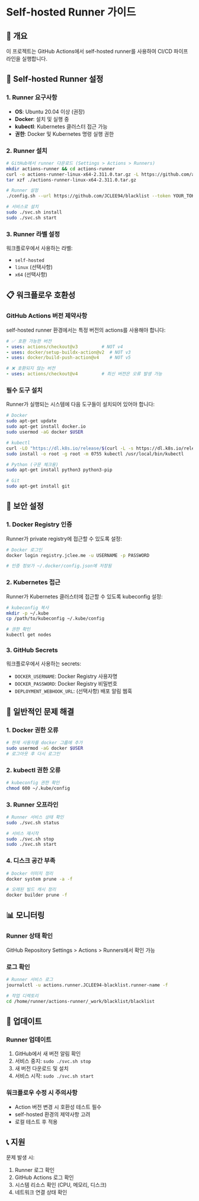 # Self-hosted Runner 가이드

## 🏃 개요

이 프로젝트는 GitHub Actions에서 self-hosted runner를 사용하여 CI/CD 파이프라인을 실행합니다.

## 🔧 Self-hosted Runner 설정

### 1. Runner 요구사항

- **OS**: Ubuntu 20.04 이상 (권장)
- **Docker**: 설치 및 실행 중
- **kubectl**: Kubernetes 클러스터 접근 가능
- **권한**: Docker 및 Kubernetes 명령 실행 권한

### 2. Runner 설치

```bash
# GitHub에서 runner 다운로드 (Settings > Actions > Runners)
mkdir actions-runner && cd actions-runner
curl -o actions-runner-linux-x64-2.311.0.tar.gz -L https://github.com/actions/runner/releases/download/v2.311.0/actions-runner-linux-x64-2.311.0.tar.gz
tar xzf ./actions-runner-linux-x64-2.311.0.tar.gz

# Runner 설정
./config.sh --url https://github.com/JCLEE94/blacklist --token YOUR_TOKEN

# 서비스로 설치
sudo ./svc.sh install
sudo ./svc.sh start
```

### 3. Runner 라벨 설정

워크플로우에서 사용하는 라벨:
- `self-hosted`
- `linux` (선택사항)
- `x64` (선택사항)

## 📋 워크플로우 호환성

### GitHub Actions 버전 제약사항

self-hosted runner 환경에서는 특정 버전의 actions를 사용해야 합니다:

```yaml
# ✅ 호환 가능한 버전
- uses: actions/checkout@v3         # NOT v4
- uses: docker/setup-buildx-action@v2  # NOT v3
- uses: docker/build-push-action@v4    # NOT v5

# ❌ 호환되지 않는 버전
- uses: actions/checkout@v4         # 최신 버전은 오류 발생 가능
```

### 필수 도구 설치

Runner가 실행되는 시스템에 다음 도구들이 설치되어 있어야 합니다:

```bash
# Docker
sudo apt-get update
sudo apt-get install docker.io
sudo usermod -aG docker $USER

# kubectl
curl -LO "https://dl.k8s.io/release/$(curl -L -s https://dl.k8s.io/release/stable.txt)/bin/linux/amd64/kubectl"
sudo install -o root -g root -m 0755 kubectl /usr/local/bin/kubectl

# Python (구문 체크용)
sudo apt-get install python3 python3-pip

# Git
sudo apt-get install git
```

## 🔐 보안 설정

### 1. Docker Registry 인증

Runner가 private registry에 접근할 수 있도록 설정:

```bash
# Docker 로그인
docker login registry.jclee.me -u USERNAME -p PASSWORD

# 인증 정보가 ~/.docker/config.json에 저장됨
```

### 2. Kubernetes 접근

Runner가 Kubernetes 클러스터에 접근할 수 있도록 kubeconfig 설정:

```bash
# kubeconfig 복사
mkdir -p ~/.kube
cp /path/to/kubeconfig ~/.kube/config

# 권한 확인
kubectl get nodes
```

### 3. GitHub Secrets

워크플로우에서 사용하는 secrets:
- `DOCKER_USERNAME`: Docker Registry 사용자명
- `DOCKER_PASSWORD`: Docker Registry 비밀번호
- `DEPLOYMENT_WEBHOOK_URL`: (선택사항) 배포 알림 웹훅

## 🚨 일반적인 문제 해결

### 1. Docker 권한 오류

```bash
# 현재 사용자를 docker 그룹에 추가
sudo usermod -aG docker $USER
# 로그아웃 후 다시 로그인
```

### 2. kubectl 권한 오류

```bash
# kubeconfig 권한 확인
chmod 600 ~/.kube/config
```

### 3. Runner 오프라인

```bash
# Runner 서비스 상태 확인
sudo ./svc.sh status

# 서비스 재시작
sudo ./svc.sh stop
sudo ./svc.sh start
```

### 4. 디스크 공간 부족

```bash
# Docker 이미지 정리
docker system prune -a -f

# 오래된 빌드 캐시 정리
docker builder prune -f
```

## 📊 모니터링

### Runner 상태 확인

GitHub Repository Settings > Actions > Runners에서 확인 가능

### 로그 확인

```bash
# Runner 서비스 로그
journalctl -u actions.runner.JCLEE94-blacklist.runner-name -f

# 작업 디렉토리
cd /home/runner/actions-runner/_work/blacklist/blacklist
```

## 🔄 업데이트

### Runner 업데이트

1. GitHub에서 새 버전 알림 확인
2. 서비스 중지: `sudo ./svc.sh stop`
3. 새 버전 다운로드 및 설치
4. 서비스 시작: `sudo ./svc.sh start`

### 워크플로우 수정 시 주의사항

- Action 버전 변경 시 호환성 테스트 필수
- self-hosted 환경의 제약사항 고려
- 로컬 테스트 후 적용

## 📞 지원

문제 발생 시:
1. Runner 로그 확인
2. GitHub Actions 로그 확인
3. 시스템 리소스 확인 (CPU, 메모리, 디스크)
4. 네트워크 연결 상태 확인